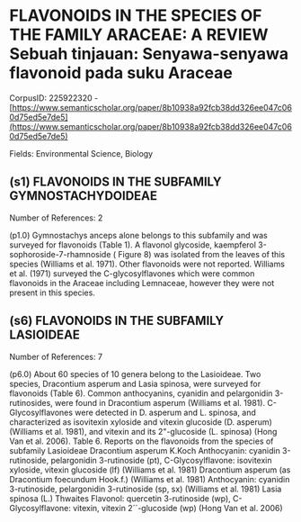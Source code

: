 # FLAVONOIDS IN THE SPECIES OF THE FAMILY ARACEAE: A REVIEW Sebuah tinjauan: Senyawa-senyawa flavonoid pada suku Araceae

CorpusID: 225922320 - [https://www.semanticscholar.org/paper/8b10938a92fcb38dd326ee047c060d75ed5e7de5](https://www.semanticscholar.org/paper/8b10938a92fcb38dd326ee047c060d75ed5e7de5)

Fields: Environmental Science, Biology

## (s1) FLAVONOIDS IN THE SUBFAMILY GYMNOSTACHYDOIDEAE
Number of References: 2

(p1.0) Gymnostachys anceps alone belongs to this subfamily and was surveyed for flavonoids (Table  1). A flavonol glycoside, kaempferol 3-sophoroside-7-rhamnoside ( Figure 8) was isolated from the leaves of this species (Williams et al. 1971). Other flavonoids were not reported. Williams et al. (1971) surveyed the C-glycosylflavones which were common flavonoids in the Araceae including Lemnaceae, however they were not present in this species.   
## (s6) FLAVONOIDS IN THE SUBFAMILY LASIOIDEAE
Number of References: 7

(p6.0) About 60 species of 10 genera belong to the Lasioideae. Two species, Dracontium asperum and Lasia spinosa, were surveyed for flavonoids (Table  6). Common anthocyanins, cyanidin and pelargonidin 3-rutinosides, were found in Dracontium asperum (Williams et al. 1981). C-Glycosylflavones were detected in D. asperum and L. spinosa, and characterized as isovitexin xyloside and vitexin glucoside (D. asperum) (Williams et al. 1981), and vitexin and its 2"-glucoside (L. spinosa) (Hong Van et al. 2006). Table 6. Reports on the flavonoids from the species of subfamily Lasioideae Dracontium asperum K.Koch Anthocyanin: cyanidin 3-rutinoside, pelargonidin 3-rutinoside (pt), C-Glycosylflavone: isovitexin xyloside, vitexin glucoside (lf) (Williams et al. 1981) Dracontium asperum (as Dracontium foecundum Hook.f.) (Williams et al. 1981) Anthocyanin: cyanidin 3-rutinoside, pelargonidin 3-rutinoside (sp, sx) (Williams et al. 1981) Lasia spinosa (L.) Thwaites Flavonol: quercetin 3-rutinoside (wp), C-Glycosylflavone: vitexin, vitexin 2´´-glucoside (wp) (Hong Van et al. 2006)
